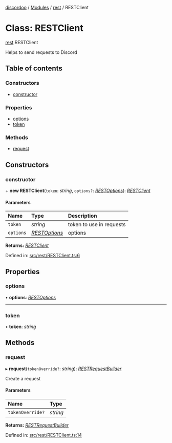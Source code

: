 [discordoo](../README.md) / [Modules](../modules.md) / [rest](../modules/rest.md) / RESTClient

# Class: RESTClient

[rest](../modules/rest.md).RESTClient

Helps to send requests to Discord

## Table of contents

### Constructors

- [constructor](rest.restclient.md#constructor)

### Properties

- [options](rest.restclient.md#options)
- [token](rest.restclient.md#token)

### Methods

- [request](rest.restclient.md#request)

## Constructors

### constructor

\+ **new RESTClient**(`token`: *string*, `options?`: [*RESTOptions*](../interfaces/rest.restoptions.md)): [*RESTClient*](rest.restclient.md)

#### Parameters

| Name | Type | Description |
| :------ | :------ | :------ |
| `token` | *string* | token to use in requests |
| `options` | [*RESTOptions*](../interfaces/rest.restoptions.md) | options |

**Returns:** [*RESTClient*](rest.restclient.md)

Defined in: [src/rest/RESTClient.ts:6](https://github.com/Discordoo/discordoo/blob/8db69d8/src/rest/RESTClient.ts#L6)

## Properties

### options

• **options**: [*RESTOptions*](../interfaces/rest.restoptions.md)

___

### token

• **token**: *string*

## Methods

### request

▸ **request**(`tokenOverride?`: *string*): [*RESTRequestBuilder*](rest.restrequestbuilder.md)

Create a request

#### Parameters

| Name | Type |
| :------ | :------ |
| `tokenOverride?` | *string* |

**Returns:** [*RESTRequestBuilder*](rest.restrequestbuilder.md)

Defined in: [src/rest/RESTClient.ts:14](https://github.com/Discordoo/discordoo/blob/8db69d8/src/rest/RESTClient.ts#L14)
